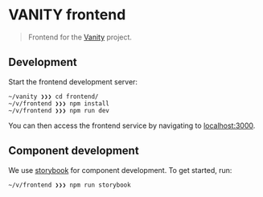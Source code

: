 # VANITY frontend

> Frontend for the [Vanity](https://github.com/Meeshkan/vanity) project.

## Development

Start the frontend development server:

```
~/vanity ❯❯❯ cd frontend/
~/v/frontend ❯❯❯ npm install
~/v/frontend ❯❯❯ npm run dev
```

You can then access the frontend service by navigating to [localhost:3000](http://localhost:3000).

## Component development

We use [storybook](https://storybook.js.org) for component development. To get started, run:

```
~/v/frontend ❯❯❯ npm run storybook
```
